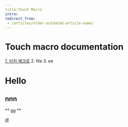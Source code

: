 ```yaml
---
title:Touch Macro
intro:
redirect_from:
 - /articles/older-outdated-article-name/
---
```

# Touch macro documentation
[1. 터치 매크로](about_touchmacro.md)
2. file
3. ee
# Hello
## nnn
** gg **

[dl](https://touchmacro.github.io/Download/forKIM.tmc.zip "download")
